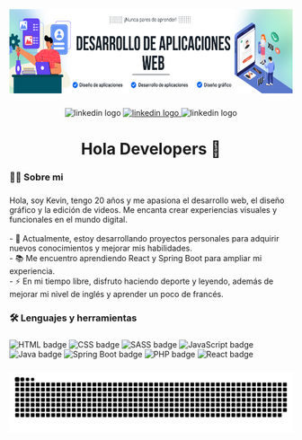 <div align="center">
  <img height="150" src="./img/banner.png"  />
</div>

###

<div align="center">
<img src="https://img.shields.io/static/v1?message=LinkedIn&logo=linkedin&label=&color=0077B5&logoColor=white&labelColor=&style=for-the-badge" height="25" alt="linkedin logo"  />


<a href="https://www.instagram.com/kevinxt03?igsh=YWE4aHZ5cm90dWky">
<img src="https://img.shields.io/static/v1?message=Instagram&logo=instagram&label=&color=E4405F&logoColor=white&labelColor=&style=for-the-badge" height="25" alt="linkedin logo"  />
</a>


  <img src="https://img.shields.io/static/v1?message=%3Ckevanti%2F%3E&&logo=&label=&color=0077B5&logoColor=white&labelColor=&style=for-the-badge" height="25" alt="linkedin logo"  />
</div>

###

###

<h1 align="center">Hola Developers 👋</h1>

###

<h3 align="left">👩‍💻  Sobre mi</h3>

###

<p align="left">
  Hola, soy Kevin, tengo 20 años y me apasiona el desarrollo web, el diseño gráfico y la edición de videos. Me encanta crear experiencias visuales y funcionales en el mundo digital.<br><br>
  - 🔭 Actualmente, estoy desarrollando proyectos personales para adquirir nuevos conocimientos y mejorar mis habilidades.<br>
  - 📚 Me encuentro aprendiendo React y Spring Boot para ampliar mi experiencia.<br>
  - ⚡ En mi tiempo libre, disfruto haciendo deporte y leyendo, además de mejorar mi nivel de inglés y aprender un poco de francés.
</p>


###

<h3 align="left">🛠 Lenguajes y herramientas</h3>

###

<div align="left">
  <img src="https://img.shields.io/badge/HTML-DD4B25?style=for-the-badge&logo=html5&logoColor=white" alt="HTML badge" height="25" />
  <img src="https://img.shields.io/badge/CSS-254BDD?style=for-the-badge&logo=css3&logoColor=white" alt="CSS badge" height="25" />
  <img src="https://img.shields.io/badge/SASS-C66394?style=for-the-badge&logo=sass&logoColor=white" alt="SASS badge" height="25" />
  <img src="https://img.shields.io/badge/JavaScript-EFD81D?style=for-the-badge&logo=javascript&logoColor=white" alt="JavaScript badge" height="25" />
  <img src="https://img.shields.io/badge/Java-2675B3?style=for-the-badge&logo=java&logoColor=white" alt="Java badge" height="25" />
  <img src="https://img.shields.io/badge/SpringBoot-6DB33F?style=for-the-badge&logo=spring&logoColor=white" alt="Spring Boot badge" height="25" />
  <img src="https://img.shields.io/badge/PHP-777BB4?style=for-the-badge&logo=php&logoColor=white" alt="PHP badge" height="25" />
  <img src="https://img.shields.io/badge/React-1399C4?style=for-the-badge&logo=react&logoColor=white" alt="React badge" height="25" />

</div>

###

<img src="https://raw.githubusercontent.com/Platane/snk/output/github-contribution-grid-snake.svg" alt="Snake animation" />

###